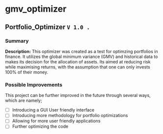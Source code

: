 # gmv_optimizer

## Portfolio_Optimizer ```V 1.0 .```

### Summary
**Description:** This optimizer was created as a test for optimzing portfolios in finance. It utilizes the global minimum variance (GMV) and historical data to makes its decision for the allocation of assets. Its aimed at reducing risk while maximising returns, with the assumption that one can only invests 100% of their money. 

### Possible Improvements
This project can be further improved in the future through several ways, which are namely;
- [ ] Introducing a GUI User friendly interface
- [ ] Introducing more methodology for portfolio optimizations
- [ ] Allowing for more user friendly applications
- [ ] Further optimizing the code
